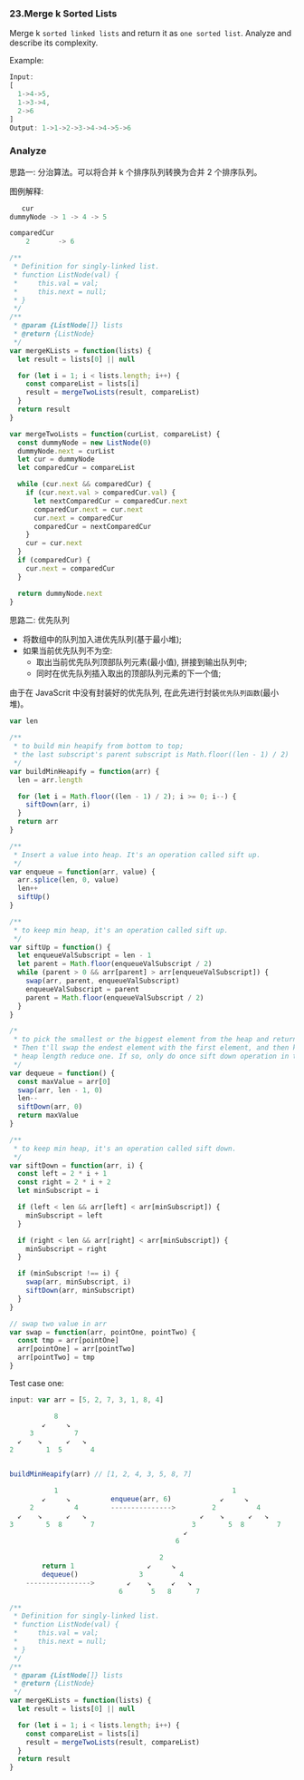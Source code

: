 ### 23.Merge k Sorted Lists

Merge k `sorted linked lists` and return it as `one sorted list`. Analyze and describe its complexity.

Example:

```js
Input:
[
  1->4->5,
  1->3->4,
  2->6
]
Output: 1->1->2->3->4->4->5->6
```

### Analyze

思路一: 分治算法。可以将合并 k 个排序队列转换为合并 2 个排序队列。

图例解释:

```js
   cur
dummyNode -> 1 -> 4 -> 5

comparedCur
    2       -> 6
```

```js
/**
 * Definition for singly-linked list.
 * function ListNode(val) {
 *     this.val = val;
 *     this.next = null;
 * }
 */
/**
 * @param {ListNode[]} lists
 * @return {ListNode}
 */
var mergeKLists = function(lists) {
  let result = lists[0] || null

  for (let i = 1; i < lists.length; i++) {
    const compareList = lists[i]
    result = mergeTwoLists(result, compareList)
  }
  return result
}

var mergeTwoLists = function(curList, compareList) {
  const dummyNode = new ListNode(0)
  dummyNode.next = curList
  let cur = dummyNode
  let comparedCur = compareList

  while (cur.next && comparedCur) {
    if (cur.next.val > comparedCur.val) {
      let nextComparedCur = comparedCur.next
      comparedCur.next = cur.next
      cur.next = comparedCur
      comparedCur = nextComparedCur
    }
    cur = cur.next
  }
  if (comparedCur) {
    cur.next = comparedCur
  }

  return dummyNode.next
}
```

思路二: 优先队列

* 将数组中的队列加入进优先队列(基于最小堆);
* 如果当前优先队列不为空:
  * 取出当前优先队列顶部队列元素(最小值), 拼接到输出队列中;
  * 同时在优先队列插入取出的顶部队列元素的下一个值;

由于在 JavaScrit 中没有封装好的优先队列, 在此先进行封装`优先队列函数`(最小堆)。

<!-- ```js
Input:
[
  1->4->5,
  1->3->4,
  2->6
]
Output: 1->1->2->3->4->4->5->6
``` -->

```js
var len

/**
 * to build min heapify from bottom to top;
 * the last subscript's parent subscript is Math.floor((len - 1) / 2)
 */
var buildMinHeapify = function(arr) {
  len = arr.length

  for (let i = Math.floor((len - 1) / 2); i >= 0; i--) {
    siftDown(arr, i)
  }
  return arr
}

/**
 * Insert a value into heap. It's an operation called sift up.
 */
var enqueue = function(arr, value) {
  arr.splice(len, 0, value)
  len++
  siftUp()
}

/**
 * to keep min heap, it's an operation called sift up.
 */
var siftUp = function() {
  let enqueueValSubscript = len - 1
  let parent = Math.floor(enqueueValSubscript / 2)
  while (parent > 0 && arr[parent] > arr[enqueueValSubscript]) {
    swap(arr, parent, enqueueValSubscript)
    enqueueValSubscript = parent
    parent = Math.floor(enqueueValSubscript / 2)
  }
}

/*
 * to pick the smallest or the biggest element from the heap and return it;
 * Then t'll swap the endest element with the first element, and then keep the
 * heap length reduce one. If so, only do once sift down operation in the first element to keep heapify.
 */
var dequeue = function() {
  const maxValue = arr[0]
  swap(arr, len - 1, 0)
  len--
  siftDown(arr, 0)
  return maxValue
}

/**
 * to keep min heap, it's an operation called sift down.
 */
var siftDown = function(arr, i) {
  const left = 2 * i + 1
  const right = 2 * i + 2
  let minSubscript = i

  if (left < len && arr[left] < arr[minSubscript]) {
    minSubscript = left
  }

  if (right < len && arr[right] < arr[minSubscript]) {
    minSubscript = right
  }

  if (minSubscript !== i) {
    swap(arr, minSubscript, i)
    siftDown(arr, minSubscript)
  }
}

// swap two value in arr
var swap = function(arr, pointOne, pointTwo) {
  const tmp = arr[pointOne]
  arr[pointOne] = arr[pointTwo]
  arr[pointTwo] = tmp
}
```

Test case one:

```js
input: var arr = [5, 2, 7, 3, 1, 8, 4]

           8
        ↙     ↘
     3          7
  ↙    ↘      ↙   ↘
2        1  5       4


buildMinHeapify(arr) // [1, 2, 4, 3, 5, 8, 7]

           1                                           1
        ↙     ↘          enqueue(arr, 6)            ↙     ↘
     2          4        --------------->         2          4
  ↙    ↘      ↙   ↘                            ↙    ↘      ↙   ↘
3        5  8       7                        3        5  8        7
                                           ↙
                                         6

                                     2
        return 1                  ↙     ↘
        dequeue()               3         4
    ---------------->        ↙    ↘     ↙   ↘
                           6       5   8      7
```



```js
/**
 * Definition for singly-linked list.
 * function ListNode(val) {
 *     this.val = val;
 *     this.next = null;
 * }
 */
/**
 * @param {ListNode[]} lists
 * @return {ListNode}
 */
var mergeKLists = function(lists) {
  let result = lists[0] || null

  for (let i = 1; i < lists.length; i++) {
    const compareList = lists[i]
    result = mergeTwoLists(result, compareList)
  }
  return result
}
```